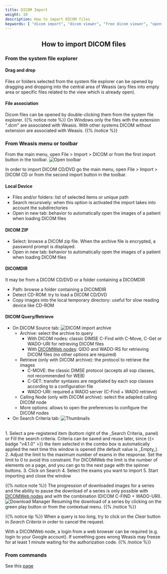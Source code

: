 ```yaml
---
title: DICOM Import
weight: 10
description: How to import DICOM files
keywords: [ "dicom import", "dicom viewer", "free dicom viewer", "open source dicom viewer", "weasis dicom viewer",  "multi-platform dicom viewer", "pacs viewer" ]
---
```


## <center>How to import DICOM files</center>

### From the system file explorer

#### Drag and drop

Files or folders selected from the system file explorer can be opened by dragging and dropping into the central area of Weasis (any files into empty area or specific files related to the view which is already open).

#### File association

Dicom files can be opened by double-clicking them from the system file explorer.
{{% notice note %}}
On Windows only the files with the extension ".dcm" are associated with Weasis. With other systems DICOM without extension are associated with Weasis.
{{% /notice %}}

### From Weasis menu or toolbar

From the main menu, open File > Import > DICOM or from the first import button in the toolbar. ![Open toolbar](/tuto/dicom-open-icon.png?classes=shadow)

In order to import DICOM CD/DVD go the main menu, open File > Import > DICOM CD or from the second import button in the toolbar.

#### Local Device
  * Files and/or folders: list of selected items or unique path
  * Search recursively: when this option is activated the import takes into account the subdirectories
  * Open in new tab: behavior to automatically open the images of a patient when loading DICOM files

#### DICOM ZIP
  * Select: browse a DICOM zip file. When the archive file is encrypted, a password prompt is displayed.
  * Open in new tab: behavior to automatically open the images of a patient when loading DICOM files

#### DICOMDIR

It may be from a DICOM CD/DVD or a folder containing a DICOMDIR
  * Path: browse a folder containing a DICOMDIR
  * Detect CD-ROM: try to load a DICOM CD/DVD
  * Copy images into the local temporary directory: useful for slow reading device like CD-ROM

#### DICOM Query/Retrieve
  * On DICOM Source tab:
    ![DICOM import archive](/tuto/dicom-import-archive.png?classes=shadow)
    * Archive: select the archive to query
      * With DICOM nodes: classic DIMSE C-Find with C-Move, C-Get or WADO-URI for retrieving DICOM files
      * With [DICOMWeb nodes](../dicomweb-config): QIDO and WADO-RS for retrieving DICOM files (no other options are required)
    * Retrieve (only with DICOM archive): the protocol to retrieve the images
      * C-MOVE: the classic DIMSE protocol (accepts all sop classes, not recommended for WEB)
      * C-GET: transfer syntaxes are negotiated by each sop classes according to a configuration file
      * WADO-URI: required a WADO server (C-Find + WADO retrieve)
    * Calling Node (only with DICOM archive): select the adapted calling DICOM node
    * More options: allows to open the preferences to configure the DICOM nodes
  * On Search Criteria tab:
  ![Thumbnails](/tuto/dicom-import-search.png?classes=shadow&width=700px)
  <br> 
    1. Select a pre-registered item (bottom right of the _Search Criteria_ panel) or Fill the search criteria. Criteria can be saved and reuse later, since {{< badge "v4.1.0" >}} the item selected in the combo box is automatically applied the next time this window is opened (the default value is _Empty_).
    2. Adjust the limit to the maximum number of exams in the response. Set the limit to 0 to avoid this constraint. For DICOMWeb the limit is the number of elements on a page, and you can go to the next page with the spinner buttons.
    3. Click on Search
    4. Select the exams you want to import
    5. Start importing and close the window

{{% notice note %}}
The progression of downloaded images for a series and the ability to pause the download of a series is only possible with [DICOMWeb nodes](../dicomweb-config) and with the combination (DICOM C-FIND + WADO-URI).
![Download Manager](/images%2FDownloadManager.jpg?width=150px)
Resuming the download of a series by clicking on the green play button or from the contextual menu.
{{% /notice %}}

{{% notice tip %}}
When a query is too long, try to click on the *Clear* button in *Search Criteria* in order to cancel the request.

With a DICOMWeb node, a login from a web browser can be required (e.g. login to your Google account). If something goes wrong Weasis may freeze for at least 1 minute waiting for the authorization code.
{{% /notice %}}

### From commands

See this [page](../../getting-started/weasis-protocol/#examples-to-load-images)
